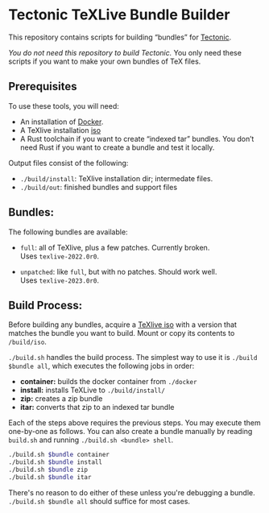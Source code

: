 # Tectonic TeXLive Bundle Builder

This repository contains scripts for building “bundles” for
[Tectonic](https://tectonic-typesetting.github.io).

*You do not need this repository to build Tectonic.* You only need these scripts
if you want to make your own bundles of TeX files.


## Prerequisites

To use these tools, you will need:

- An installation of [Docker](https://www.docker.com/).
- A TeXlive installation [iso](https://tug.org/texlive/acquire-iso.html)
- A Rust toolchain if you want to create “indexed tar” bundles. You don’t
  need Rust if you want to create a bundle and test it locally.


Output files consist of the following:
 - `./build/install`: TeXlive installation dir; intermedate files.
 - `./build/out`: finished bundles and support files


## Bundles:
The following bundles are available:
 - `full`: all of TeXlive, plus a few patches. Currently broken.\
 Uses `texlive-2022.0r0`.

 - `unpatched`: like `full`, but with no patches. Should work well.\
 Uses `texlive-2023.0r0`.


## Build Process:
Before building any bundles, acquire a [TeXlive iso](https://tug.org/texlive/acquire-iso.html) with a version that matches the bundle you want to build. Mount or copy its contents to `/build/iso`.

`./build.sh` handles the build process. The simplest way to use it is `./build $bundle all`,
which executes the following jobs in order:

 - **container:** builds the docker container from `./docker`
 - **install:** installs TeXLive to `./build/install/`
 - **zip:** creates a zip bundle
 - **itar:** converts that zip to an indexed tar bundle

Each of the steps above requires the previous steps. You may execute them one-by-one as follows. You can also create a bundle manually by reading `build.sh` and running `./build.sh <bundle> shell`.
```sh
./build.sh $bundle container
./build.sh $bundle install
./build.sh $bundle zip
./build.sh $bundle itar
```
There's no reason to do either of these unless you're debugging a bundle. `./build.sh $bundle all` should suffice for most cases.